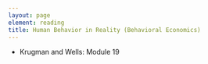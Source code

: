 ```yaml
---
layout: page
element: reading
title: Human Behavior in Reality (Behavioral Economics)
---
```


* Krugman and Wells: Module 19
